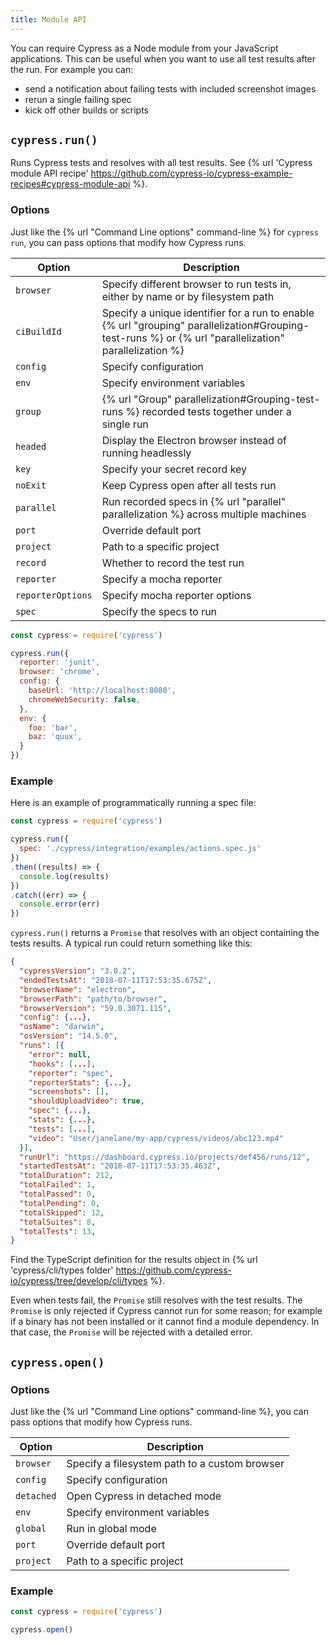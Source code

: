 ```yaml
---
title: Module API
---
```


You can require Cypress as a Node module from your JavaScript applications. This can be useful when you want to use all test results after the run. For example you can:

- send a notification about failing tests with included screenshot images
- rerun a single failing spec
- kick off other builds or scripts

## `cypress.run()`

Runs Cypress tests and resolves with all test results. See {% url 'Cypress module API recipe' https://github.com/cypress-io/cypress-example-recipes#cypress-module-api %}.

### Options

Just like the {% url "Command Line options" command-line %} for `cypress run`, you can pass options that modify how Cypress runs.

Option | Description
------ |  ---------
`browser`  | Specify different browser to run tests in, either by name or by filesystem path
`ciBuildId` | Specify a unique identifier for a run to enable {% url "grouping" parallelization#Grouping-test-runs %} or {% url "parallelization" parallelization %}
`config`  | Specify configuration
`env`  | Specify environment variables
`group` | {% url "Group" parallelization#Grouping-test-runs %} recorded tests together under a single run
`headed`  | Display the Electron browser instead of running headlessly
`key`  | Specify your secret record key
`noExit` | Keep Cypress open after all tests run
`parallel` | Run recorded specs in {% url "parallel" parallelization %} across multiple machines
`port`  | Override default port
`project` | Path to a specific project
`record`  | Whether to record the test run
`reporter`  | Specify a mocha reporter
`reporterOptions`  | Specify mocha reporter options
`spec`  | Specify the specs to run

```javascript
const cypress = require('cypress')

cypress.run({
  reporter: 'junit',
  browser: 'chrome',
  config: {
    baseUrl: 'http://localhost:8080',
    chromeWebSecurity: false,
  },
  env: {
    foo: 'bar',
    baz: 'quux',
  }
})
```

### Example

Here is an example of programmatically running a spec file:

```js
const cypress = require('cypress')

cypress.run({
  spec: './cypress/integration/examples/actions.spec.js'
})
.then((results) => {
  console.log(results)
})
.catch((err) => {
  console.error(err)
})
```

`cypress.run()` returns a `Promise` that resolves with an object containing the tests results. A typical run could return something like this:

```json
{
  "cypressVersion": "3.0.2",
  "endedTestsAt": "2018-07-11T17:53:35.675Z",
  "browserName": "electron",
  "browserPath": "path/to/browser",
  "browserVersion": "59.0.3071.115",
  "config": {...},
  "osName": "darwin",
  "osVersion": "14.5.0",
  "runs": [{
    "error": null,
    "hooks": [...],
    "reporter": "spec",
    "reporterStats": {...},
    "screenshots": [],
    "shouldUploadVideo": true,
    "spec": {...},
    "stats": {...},
    "tests": [...],
    "video": "User/janelane/my-app/cypress/videos/abc123.mp4"
  }],
  "runUrl": "https://dashboard.cypress.io/projects/def456/runs/12",
  "startedTestsAt": "2018-07-11T17:53:35.463Z",
  "totalDuration": 212,
  "totalFailed": 1,
  "totalPassed": 0,
  "totalPending": 0,
  "totalSkipped": 12,
  "totalSuites": 8,
  "totalTests": 13,
}
```

Find the TypeScript definition for the results object in {% url 'cypress/cli/types folder' https://github.com/cypress-io/cypress/tree/develop/cli/types %}.

Even when tests fail, the `Promise` still resolves with the test results. The `Promise` is only rejected if Cypress cannot run for some reason; for example if a binary has not been installed or it cannot find  a module dependency. In that case, the `Promise` will be rejected with a detailed error.

## `cypress.open()`

### Options

Just like the {% url "Command Line options" command-line %}, you can pass options that modify how Cypress runs.

Option | Description
------ | ---------
`browser` | Specify a filesystem path to a custom browser
`config`  | Specify configuration
`detached` | Open Cypress in detached mode
`env`  | Specify environment variables
`global` | Run in global mode
`port`  | Override default port
`project` | Path to a specific project

### Example

```javascript
const cypress = require('cypress')

cypress.open()
```
